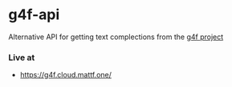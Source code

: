 # g4f-api
Alternative API for getting text complections from the [g4f project](https://github.com/xtekky/gpt4free/tree/main)

### Live at
- https://g4f.cloud.mattf.one/


